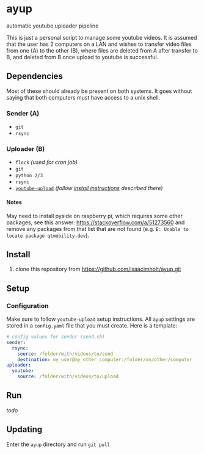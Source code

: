 # ayup
 automatic youtube uploader pipeline

 This is just a personal script to manage some youtube videos. It is assumed that the user has 2 computers on a LAN and wishes to transfer video files from one (A) to the other (B), where files are deleted from A after transfer to B, and deleted from B once upload to youtube is successful.

## Dependencies
Most of these should already be present on both systems. It goes without saying that both computers must have access to a unix shell.

### Sender (A)
- `git`
- `rsync`

### Uploader (B)
- `flock` *(used for cron job)*
- `git`
- `python 2/3`
- `rsync`
- [`youtube-upload`](https://github.com/tokland/youtube-upload) *(follow [install instructions](https://github.com/tokland/youtube-upload#install) described there)*

#### Notes
May need to install pyside on raspberry pi, which requires some other packages, see this answer: https://stackoverflow.com/a/51273560 and remove any packages from that list that are not found (e.g. `E: Unable to locate package qtmobility-dev`).

## Install
1) clone this repository from https://github.com/isaacimholt/ayup.git

## Setup

### Configuration
Make sure to follow `youtube-upload` setup instructions. All `ayup` settings are stored in a `config.yaml` file that you must create. Here is a template:

```YAML
# config values for sender (send.sh)
sender:
  rsync:
    source: /folder/with/videos/to/send
    destination: my_user@my_other_computer:/folder/on/other/computer
uploader:
  youtube:
    source: /folder/with/videos/to/upload
```

## Run

*todo*

## Updating
Enter the `ayup` directory and run `git pull`